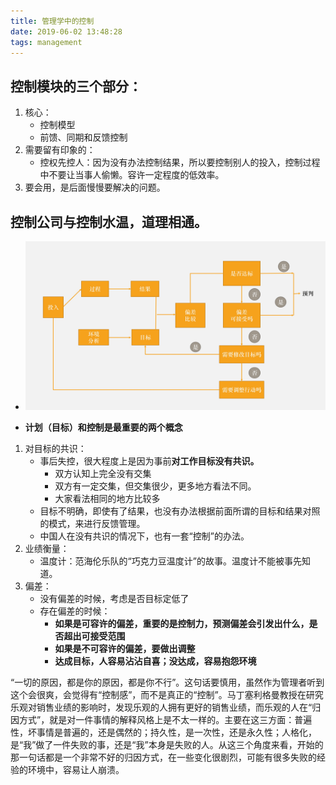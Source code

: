 ```yaml
---
title: 管理学中的控制
date: 2019-06-02 13:48:28
tags: management
---
```


## 控制模块的三个部分：
1. 核心：
	- 控制模型
	- 前馈、同期和反馈控制
2. 需要留有印象的：
	- 控权先控人：因为没有办法控制结果，所以要控制别人的投入，控制过程中不要让当事人偷懒。容许一定程度的低效率。
3. 要会用，是后面慢慢要解决的问题。


## 控制公司与控制水温，道理相通。

* ![控制图](507B356D-764D-47A6-91AD-81911EE8FCB0.jpeg)

* **计划（目标）和控制是最重要的两个概念**
1. 对目标的共识：
	- 事后失控，很大程度上是因为事前**对工作目标没有共识。**
		- 双方认知上完全没有交集
		- 双方有一定交集，但交集很少，更多地方看法不同。
		- 大家看法相同的地方比较多
	- 目标不明确，即使有了结果，也没有办法根据前面所谓的目标和结果对照的模式，来进行反馈管理。
	- 中国人在没有共识的情况下，也有一套“控制”的办法。
2. 业绩衡量：
	- 温度计：范海伦乐队的“巧克力豆温度计”的故事。温度计不能被事先知道。
3. 偏差：
	- 没有偏差的时候，考虑是否目标定低了
	- 存在偏差的时候：
		- **如果是可容许的偏差，重要的是控制力，预测偏差会引发出什么，是否超出可接受范围**
		- **如果是不可容许的偏差，要做出调整**
		- **达成目标，人容易沾沾自喜；没达成，容易抱怨环境**



“一切的原因，都是你的原因，都是你不行”。这句话要慎用，虽然作为管理者听到这个会很爽，会觉得有“控制感”，而不是真正的“控制”。马丁塞利格曼教授在研究乐观对销售业绩的影响时，发现乐观的人拥有更好的销售业绩，而乐观的人在“归因方式”，就是对一件事情的解释风格上是不太一样的。主要在这三方面：普遍性，坏事情是普遍的，还是偶然的；持久性，是一次性，还是永久性；人格化，是“我”做了一件失败的事，还是“我”本身是失败的人。从这三个角度来看，开始的那一句话都是一个非常不好的归因方式，在一些变化很剧烈，可能有很多失败的经验的环境中，容易让人崩溃。


